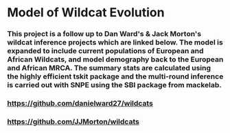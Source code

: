 # Model of Wildcat Evolution
### This project is a follow up to Dan Ward's & Jack Morton's wildcat inference projects which are linked below. The model is expanded to include current populations of European and African Wildcats, and model demography back to the European and African MRCA. The summary stats are calculated using the highly efficient tskit package and the multi-round inference is carried out with SNPE using the SBI package from mackelab.

### https://github.com/danielward27/wildcats
### https://github.com/JJMorton/wildcats
